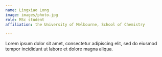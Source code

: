 ```yaml
---
name: Lingxiao Long
image: images/photo.jpg
role: MSc student
affiliation: the University of Melbourne, School of Chemistry

---
```


Lorem ipsum dolor sit amet, consectetur adipiscing elit, sed do eiusmod tempor incididunt ut labore et dolore magna aliqua.
